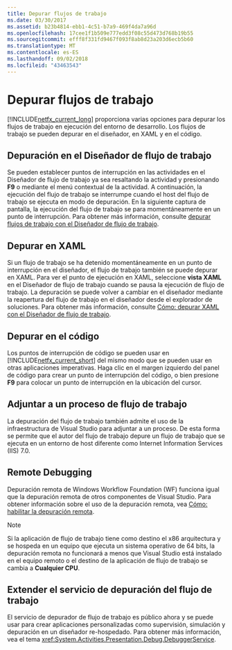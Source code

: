 ```yaml
---
title: Depurar flujos de trabajo
ms.date: 03/30/2017
ms.assetid: b23b4814-ebb1-4c51-b7a9-469f4da7a96d
ms.openlocfilehash: 17cee1f1b509e777edd3f08c55d473d768b19b55
ms.sourcegitcommit: efff8f331fd9467f093f8ab8d23a203d6ecb5b60
ms.translationtype: MT
ms.contentlocale: es-ES
ms.lasthandoff: 09/02/2018
ms.locfileid: "43463543"
---
```

# <a name="debugging-workflows"></a>Depurar flujos de trabajo
[!INCLUDE[netfx_current_long](../../../includes/netfx-current-long-md.md)] proporciona varias opciones para depurar los flujos de trabajo en ejecución del entorno de desarrollo. Los flujos de trabajo se pueden depurar en el diseñador, en XAML y en el código.  
  
## <a name="debugging-in-the-workflow-designer"></a>Depuración en el Diseñador de flujo de trabajo  
 Se pueden establecer puntos de interrupción en las actividades en el Diseñador de flujo de trabajo ya sea resaltando la actividad y presionando **F9** o mediante el menú contextual de la actividad. A continuación, la ejecución del flujo de trabajo se interrumpe cuando el host del flujo de trabajo se ejecuta en modo de depuración. En la siguiente captura de pantalla, la ejecución del flujo de trabajo se para momentáneamente en un punto de interrupción. Para obtener más información, consulte [depurar flujos de trabajo con el Diseñador de flujo de trabajo](/visualstudio/workflow-designer/debugging-workflows-with-the-workflow-designer).  
  
## <a name="debugging-in-xaml"></a>Depurar en XAML  
 Si un flujo de trabajo se ha detenido momentáneamente en un punto de interrupción en el diseñador, el flujo de trabajo también se puede depurar en XAML. Para ver el punto de ejecución en XAML, seleccione **vista XAML** en el Diseñador de flujo de trabajo cuando se pausa la ejecución de flujo de trabajo. La depuración se puede volver a cambiar en el diseñador mediante la reapertura del flujo de trabajo en el diseñador desde el explorador de soluciones. Para obtener más información, consulte [Cómo: depurar XAML con el Diseñador de flujo de trabajo](/visualstudio/workflow-designer/how-to-debug-xaml-with-the-workflow-designer).  
  
## <a name="debugging-in-code"></a>Depurar en el código  
 Los puntos de interrupción de código se pueden usar en [!INCLUDE[netfx_current_short](../../../includes/netfx-current-short-md.md)] del mismo modo que se pueden usar en otras aplicaciones imperativas. Haga clic en el margen izquierdo del panel de código para crear un punto de interrupción del código, o bien presione **F9** para colocar un punto de interrupción en la ubicación del cursor.  
  
## <a name="attaching-to-a-workflow-process"></a>Adjuntar a un proceso de flujo de trabajo  
 La depuración del flujo de trabajo también admite el uso de la infraestructura de Visual Studio para adjuntar a un proceso. De esta forma se permite que el autor del flujo de trabajo depure un flujo de trabajo que se ejecuta en un entorno de host diferente como Internet Information Services (IIS) 7.0.  
  
## <a name="remote-debugging"></a>Remote Debugging  
 Depuración remota de Windows Workflow Foundation (WF) funciona igual que la depuración remota de otros componentes de Visual Studio. Para obtener información sobre el uso de la depuración remota, vea [Cómo: habilitar la depuración remota](https://go.microsoft.com/fwlink/?LinkId=196257).  
  
> [!NOTE]
>  Si la aplicación de flujo de trabajo tiene como destino el x86 arquitectura y se hospeda en un equipo que ejecuta un sistema operativo de 64 bits, la depuración remota no funcionará a menos que Visual Studio está instalado en el equipo remoto o el destino de la aplicación de flujo de trabajo se cambia a **Cualquier CPU**.  
  
## <a name="extending-the-workflow-debugging-service"></a>Extender el servicio de depuración del flujo de trabajo  
 El servicio de depurador de flujo de trabajo es público ahora y se puede usar para crear aplicaciones personalizadas como supervisión, simulación y depuración en un diseñador re-hospedado. Para obtener más información, vea el tema <xref:System.Activities.Presentation.Debug.DebuggerService>.
